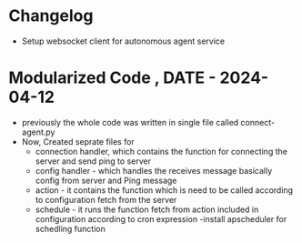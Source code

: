 # Changelog

  - Setup websocket client for autonomous agent service 

# Modularized Code , DATE - 2024-04-12
 - previously the whole code was written in single file called connect-agent.py
 - Now, Created seprate files for 
   - connection handler, which contains the function for connecting the server and send ping to server
   - config handler - which handles the receives message basically config from server and Ping message
   - action - it contains the function which is need to be called according to configuration fetch from the server 
   - schedule - it runs the function fetch from action included in configuration according to cron expression 
 -install apscheduler for schedling function 